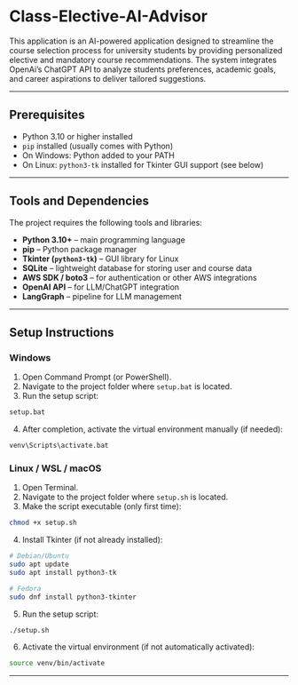 # Class-Elective-AI-Advisor
This application is an AI-powered application designed to streamline the course selection process for university students by providing personalized elective and mandatory course recommendations. The system integrates OpenAi’s ChatGPT API  to analyze students preferences, academic goals, and career aspirations to deliver tailored  suggestions.

---

## Prerequisites

- Python 3.10 or higher installed
- `pip` installed (usually comes with Python)
- On Windows: Python added to your PATH
- On Linux: `python3-tk` installed for Tkinter GUI support (see below)

---

## Tools and Dependencies

The project requires the following tools and libraries:

- **Python 3.10+** – main programming language
- **pip** – Python package manager
- **Tkinter (`python3-tk`)** – GUI library for Linux
- **SQLite** – lightweight database for storing user and course data
- **AWS SDK / boto3** – for authentication or other AWS integrations
- **OpenAI API** – for LLM/ChatGPT integration
- **LangGraph** – pipeline for LLM management

---

## Setup Instructions

### Windows
1. Open Command Prompt (or PowerShell).  
2. Navigate to the project folder where `setup.bat` is located.  
3. Run the setup script:

```cmd
setup.bat
```

4. After completion, activate the virtual environment manually (if needed):

```cmd
venv\Scripts\activate.bat
```

### Linux / WSL / macOS

1. Open Terminal.
2. Navigate to the project folder where `setup.sh` is located.
3. Make the script executable (only first time):

```bash
chmod +x setup.sh
```

4. Install Tkinter (if not already installed):

```bash
# Debian/Ubuntu
sudo apt update
sudo apt install python3-tk

# Fedora
sudo dnf install python3-tkinter
```

5. Run the setup script:

```bash
./setup.sh
```

6. Activate the virtual environment (if not automatically activated):

```bash
source venv/bin/activate
```

---